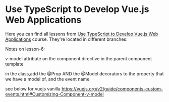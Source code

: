 # Use TypeScript to Develop Vue.js Web Applications

Here you can find all lessons from [Use TypeScript to Develop Vue.js Web Applications]() course. They're located in different branches:


Notes on lesson-6:

v-model attribute on the component directive in the parent component template

in the class,add the @Prop AND the  @Model decorators to the property that we have a model of, and the event name

see below for vuejs vanilla https://vuejs.org/v2/guide/components-custom-events.html#Customizing-Component-v-model